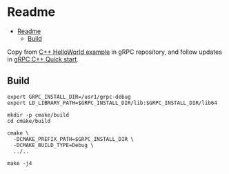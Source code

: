 # Readme

- [Readme](#readme)
  - [Build](#build)

Copy from [C++ HelloWorld example](https://github.com/grpc/grpc/tree/v1.34.0/examples/cpp/helloworld) in gRPC repository, and follow updates in [gRPC C++ Quick start](https://grpc.io/docs/languages/cpp/quickstart/).

## Build

    export GRPC_INSTALL_DIR=/usr1/grpc-debug
    export LD_LIBRARY_PATH=$GRPC_INSTALL_DIR/lib:$GRPC_INSTALL_DIR/lib64

    mkdir -p cmake/build
    cd cmake/build

    cmake \
      -DCMAKE_PREFIX_PATH=$GRPC_INSTALL_DIR \
      -DCMAKE_BUILD_TYPE=Debug \
      ../..

    make -j4
